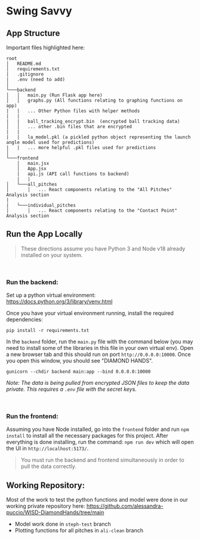 # Swing Savvy

## App Structure
Important files highlighted here: 

```
root
│   README.md
│   requirements.txt  
|   .gitignore
|   .env (need to add)  
│
└───backend
│   │   main.py (Run Flask app here)
│   │   graphs.py (All functions relating to graphing functions on app)
|   |   ... Other Python files with helper methods 
|   |
|   |   ball_tracking_encrypt.bin  (encrypted ball tracking data)
│   │   ... other .bin files that are encrypted 
|   |   
|   |   la_model.pkl (a pickled python object representing the launch angle model used for predictions)
|   |   ... more helpful .pkl files used for predictions  
│   
└───frontend
    │   main.jsx
    │   App.jsx
    |   api.js (API call functions to backend)
    |   |
│   └───all_pitches
│       │   ... React components relating to the "All Pitches" Analysis section 
|       
|   └───individual_pitches 
│       │   ... React components relating to the "Contact Point" Analysis section 

```


## **Run the App Locally**
>These directions assume you have Python 3 and Node v18 already installed on your system. 

<br/>

### **Run the backend**: 

Set up a python virtual environment: https://docs.python.org/3/library/venv.html

Once you have your virtual environment running, install the required dependencies: 
```
pip install -r requirements.txt
```

In the `backend` folder, run the `main.py` file with the command below (you may need to install some of the libraries in this file in your own virtual env). Open a new browser tab and this should run on port `http://0.0.0.0:10000`. Once you open this window, you should see "DIAMOND HANDS". 
```
gunicorn --chdir backend main:app --bind 0.0.0.0:10000
```

*Note: The data is being pulled from encrypted JSON files to keep the data private. This requires a `.env` file with the secret keys.*

<br/>

### **Run the frontend**: 
Assuming you have Node installed, go into the `frontend` folder and run `npm install` to install all the necessary packages for this project. After everything is done installing, run the command:  `npm run dev` which will open the UI in `http://localhost:5173/`. 
> You must run the backend and frontend simultaneously in order to pull the data correctly. 


## Working Repository:
Most of the work to test the python functions and model were done in our working private repository here: https://github.com/alessandra-puccio/WISD-DiamondHands/tree/main
- Model work done in `steph-test` branch
- Plotting functions for all pitches in `ali-clean` branch